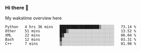 ### Hi there 👋

<!--
**Jassy930/Jassy930** is a ✨ _special_ ✨ repository because its `README.md` (this file) appears on your GitHub profile.

Here are some ideas to get you started:

- 🔭 I’m currently working on ...
- 🌱 I’m currently learning ...
- 👯 I’m looking to collaborate on ...
- 🤔 I’m looking for help with ...
- 💬 Ask me about ...
- 📫 How to reach me: ...
- 😄 Pronouns: ...
- ⚡ Fun fact: ...
-->

My wakatime overview here
<!--START_SECTION:waka-->
```text
Python   4 hrs 36 mins   ██████████████████▒░░░░░░   73.14 % 
Other    51 mins         ███▒░░░░░░░░░░░░░░░░░░░░░   13.52 % 
XML      22 mins         █▓░░░░░░░░░░░░░░░░░░░░░░░   06.04 % 
Bash     12 mins         ▓░░░░░░░░░░░░░░░░░░░░░░░░   03.31 % 
C++      7 mins          ▒░░░░░░░░░░░░░░░░░░░░░░░░   01.98 % 
```
<!--END_SECTION:waka-->
